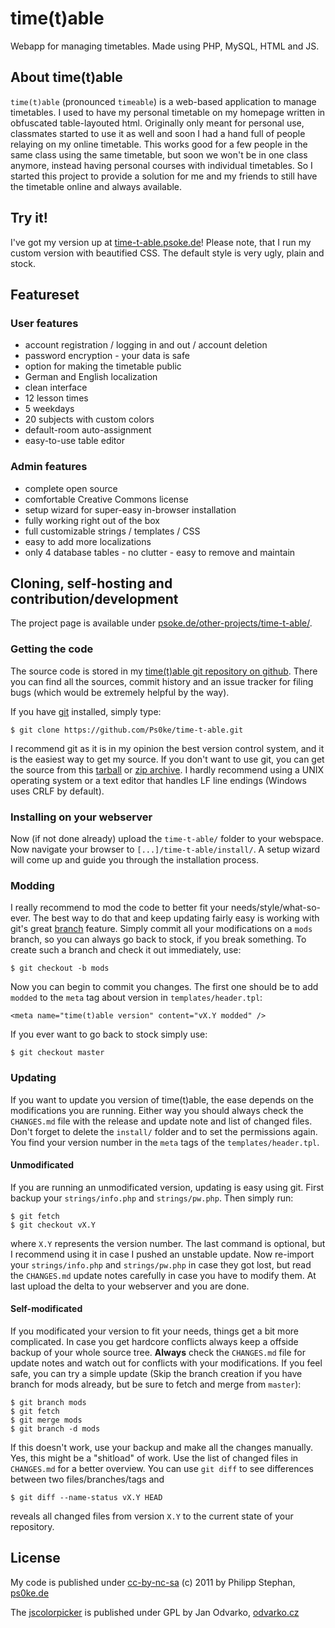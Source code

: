 # time(t)able
Webapp for managing timetables. Made using PHP, MySQL, HTML and JS.

## About time(t)able
`time(t)able` (pronounced `timeable`) is a web-based application to manage timetables. I used to have my personal timetable on my homepage written in obfuscated table-layouted html. Originally only meant for personal use, classmates started to use it as well and soon I had a hand full of people relaying on my online timetable. This works good for a few people in the same class using the same timetable, but soon we won't be in one class anymore, instead having personal courses with individual timetables. So I started this project to provide a solution for me and my friends to still have the timetable online and always available.

## Try it!
I've got my version up at [time-t-able.psoke.de](http://time-t-able.psoke.de/)! Please note, that I run my custom version with beautified CSS. The default style is very ugly, plain and stock.

## Featureset

### User features
* account registration / logging in and out / account deletion
* password encryption - your data is safe
* option for making the timetable public
* German and English localization
* clean interface
* 12 lesson times
* 5 weekdays
* 20 subjects with custom colors
* default-room auto-assignment
* easy-to-use table editor

### Admin features
* complete open source
* comfortable Creative Commons license
* setup wizard for super-easy in-browser installation
* fully working right out of the box
* full customizable strings / templates / CSS
* easy to add more localizations
* only 4 database tables - no clutter - easy to remove and maintain

## Cloning, self-hosting and contribution/development
The project page is available under [psoke.de/other-projects/time-t-able/](http://www.psoke.de/other-projects/time-t-able/). 

### Getting the code
The source code is stored in my [time(t)able git repository on github](https://github.com/Ps0ke/time-t-able). There you can find all the sources, commit history and an issue tracker for filing bugs (which would be extremely helpful by the way).

If you have [git](http://git-scm.com/) installed, simply type:

	$ git clone https://github.com/Ps0ke/time-t-able.git

I recommend git as it is in my opinion the best version control system, and it is the easiest way to get my source. If you don't want to use git, you can get the source from this [tarball](https://github.com/Ps0ke/time-t-able/tarball/master) or [zip archive](https://github.com/Ps0ke/time-t-able/zipball/master). I hardly recommend using a UNIX operating system or a text editor that handles LF line endings (Windows uses CRLF by default).

### Installing on your webserver
Now (if not done already) upload the `time-t-able/` folder to your webspace. Now navigate your browser to `[...]/time-t-able/install/`. A setup wizard will come up and guide you through the installation process.

### Modding
I really recommend to mod the code to better fit your needs/style/what-so-ever. The best way to do that and keep updating fairly easy is working with git's great [branch](http://gitref.org/branching/) feature. Simply commit all your modifications on a `mods` branch, so you can always go back to stock, if you break something. To create such a branch and check it out immediately, use:

	$ git checkout -b mods
	
Now you can begin to commit you changes. The first one should be to add `modded` to the `meta` tag about version in `templates/header.tpl`:

	<meta name="time(t)able version" content="vX.Y modded" />
	
If you ever want to go back to stock simply use:

	$ git checkout master

### Updating
If you want to update you version of time(t)able, the ease depends on the modifications you are running. Either way you should always check the `CHANGES.md` file with the release and update note and list of changed files. Don't forget to delete the `install/` folder and to set the permissions again. You find your version number in the `meta` tags of the `templates/header.tpl`.

#### Unmodificated
If you are running an unmodificated version, updating is easy using git. First backup your `strings/info.php` and `strings/pw.php`. Then simply run:

	$ git fetch
	$ git checkout vX.Y
	
where `X.Y` represents the version number. The last command is optional, but I recommend using it in case I pushed an unstable update. Now re-import your `strings/info.php` and `strings/pw.php` in case they got lost, but read the `CHANGES.md` update notes carefully in case you have to modify them. At last upload the delta to your webserver and you are done.

#### Self-modificated
If you modificated your version to fit your needs, things get a bit more complicated. In case you get hardcore conflicts always keep a offside backup of your whole source tree. **Always** check the `CHANGES.md` file for update notes and watch out for conflicts with your modifications. If you feel safe, you can try a simple update (Skip the branch creation if you have branch for mods already, but be sure to fetch and merge from `master`):

	$ git branch mods
	$ git fetch
	$ git merge mods
	$ git branch -d mods
	
If this doesn't work, use your backup and make all the changes manually. Yes, this might be a "shitload" of work. Use the list of changed files in `CHANGES.md` for a better overview. You can use `git diff` to see differences between two files/branches/tags and

	$ git diff --name-status vX.Y HEAD
	
reveals all changed files from version `X.Y` to the current state of your repository.

## License
My code is published under [cc-by-nc-sa](http://creativecommons.org/licenses/by-nc-sa/3.0/) (c) 2011 by Philipp Stephan, [ps0ke.de](http://ps0ke.de)

The [jscolorpicker](http://jscolor.com) is published under GPL by Jan Odvarko, [odvarko.cz](http://odvarko.cz)